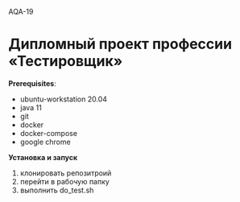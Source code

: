 AQA-19    
# Дипломный проект профессии «Тестировщик»

**Prerequisites**:  

- ubuntu-workstation 20.04
- java 11
- git
- docker
- docker-compose
- google chrome

**Установка и запуск**  

1. клонировать репозитроий
2. перейти в рабочую папку
3. выполнить do_test.sh
